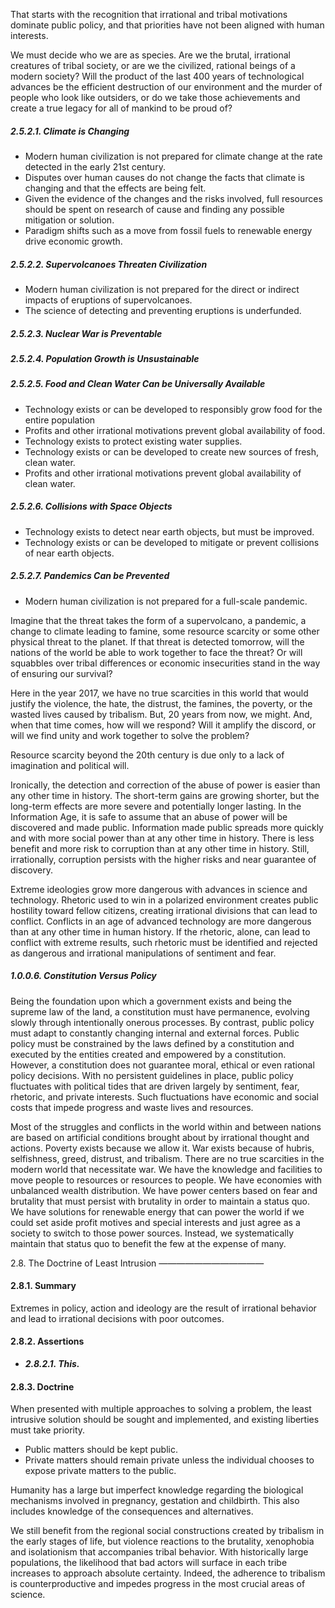 That starts with the recognition that irrational and tribal motivations dominate public policy, and that priorities have not been aligned with human interests.

We must decide who we are as species.  Are we the brutal, irrational creatures of tribal society, or are we the civilized, rational beings of a modern society?  Will the product of the last 400 years of technological advances be the efficient destruction of our environment and the murder of people who look like outsiders, or do we take those achievements and create a true legacy for all of mankind to be proud of?




##### 2.5.2.1. Climate is Changing
-  Modern human civilization is not prepared for climate change at the rate detected in the early 21st century.
-  Disputes over human causes do not change the facts that climate is changing and that the effects are being felt.
-  Given the evidence of the changes and the risks involved, full resources should be spent on research of cause and finding any possible mitigation or solution.
-  Paradigm shifts such as a move from fossil fuels to renewable energy drive economic growth.

##### 2.5.2.2. Supervolcanoes Threaten Civilization
-  Modern human civilization is not prepared for the direct or indirect impacts of eruptions of supervolcanoes.
-  The science of detecting and preventing eruptions is underfunded.

##### 2.5.2.3. Nuclear War is Preventable
##### 2.5.2.4. Population Growth is Unsustainable


##### 2.5.2.5. Food and Clean Water Can be Universally Available
-  Technology exists or can be developed to responsibly grow food for the entire population
-  Profits and other irrational motivations prevent global availability of food.
-  Technology exists to protect existing water supplies.
-  Technology exists or can be developed to create new sources of fresh, clean water.
-  Profits and other irrational motivations prevent global availability of clean water.

##### 2.5.2.6. Collisions with Space Objects 
-  Technology exists to detect near earth objects, but must be improved.
-  Technology exists or can be developed to mitigate or prevent collisions of near earth objects.

##### 2.5.2.7. Pandemics Can be Prevented
-  Modern human civilization is not prepared for a full-scale pandemic.


Imagine that the threat takes the form of a supervolcano, a pandemic, a change to climate leading to famine, some resource scarcity or some other physical threat to the planet.  If that threat is detected tomorrow, will the nations of the world be able to work together to face the threat?  Or will squabbles over tribal differences or economic insecurities stand in the way of ensuring our survival?

Here in the year 2017, we have no true scarcities in this world that would justify the violence, the hate, the distrust, the famines, the poverty, or the wasted lives caused by tribalism.  But, 20 years from now, we might.  And, when that time comes, how will we respond?  Will it amplify the discord, or will we find unity and work together to solve the problem?


Resource scarcity beyond the 20th century is due only to a lack of imagination and political will.



Ironically, the detection and correction of the abuse of power is easier than any other time in history.  The short-term gains are growing shorter, but the long-term effects are more severe and potentially longer lasting.  In the Information Age, it is safe to assume that an abuse of power will be discovered and made public.  Information made public spreads more quickly and with more social power than at any other time in history.  There is less benefit and more risk to corruption than at any other time in history.  Still, irrationally, corruption persists with the higher risks and near guarantee of discovery.

Extreme ideologies grow more dangerous with advances in science and technology.  Rhetoric used to win in a polarized environment creates public hostility toward fellow citizens, creating irrational divisions that can lead to conflict.  Conflicts in an age of advanced technology are more dangerous than at any other time in human history.  If the rhetoric, alone, can lead to conflict with extreme results, such rhetoric must be identified and rejected as dangerous and irrational manipulations of sentiment and fear.




##### 1.0.0.6. Constitution Versus Policy
Being the foundation upon which a government exists and being the supreme law of the land, a constitution must have permanence, evolving slowly through intentionally onerous processes.  By contrast, public policy must adapt to constantly changing internal and external forces.  Public policy must be constrained by the laws defined by a constitution and executed by the entities created and empowered by a constitution.  However, a constitution does not guarantee moral, ethical or even rational policy decisions.  With no persistent guidelines in place, public policy fluctuates with political tides that are driven largely by sentiment, fear, rhetoric, and private interests.  Such fluctuations have economic and social costs that impede progress and waste lives and resources.




Most of the struggles and conflicts in the world within and between nations are based on artificial conditions brought about by irrational thought and actions. Poverty exists because we allow it.  War exists because of hubris, selfishness, greed, distrust, and tribalism.  There are no true scarcities in the modern world that necessitate war.  We have the knowledge and facilities to move people to resources or resources to people.  We have economies with unbalanced wealth distribution.  We have power centers based on fear and brutality that must persist with brutality in order to maintain a status quo.  We have solutions for renewable energy that can power the world if we could set aside profit motives and special interests and just agree as a society to switch to those power sources.  Instead, we systematically maintain that status quo to benefit the few at the expense of many.


2.8. The Doctrine of Least Intrusion
————————————

#### 2.8.1. Summary
Extremes in policy, action and ideology are the result of irrational behavior and lead to irrational decisions with poor outcomes.  

#### 2.8.2. Assertions
-  *__2.8.2.1. This.__*

#### 2.8.3. Doctrine
When presented with multiple approaches to solving a problem, the least intrusive solution should be sought and implemented, and existing liberties must take priority.

-  Public matters should be kept public.
-  Private matters should remain private unless the individual chooses to expose private matters to the public.


Humanity has a large but imperfect knowledge regarding the biological mechanisms involved in pregnancy, gestation and childbirth.  This also includes knowledge of the consequences and alternatives.  

We still benefit from the regional social constructions created by tribalism in the early stages of life, but violence reactions to  the brutality, xenophobia and isolationism that accompanies tribal behavior.  With historically large populations, the likelihood that bad actors will surface in each tribe increases to approach absolute certainty.  Indeed, the adherence to tribalism is counterproductive and impedes progress in the most crucial areas of science.
